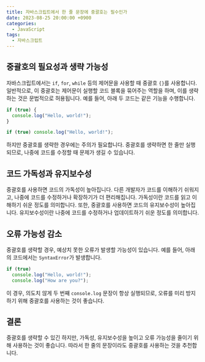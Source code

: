 ```yaml
---
title: 자바스크립트에서 한 줄 문장에 중괄호는 필수인가
date: 2023-08-25 20:00:00 +0900
categories:
  - JavaScript
tags:
  - 자바스크립트
---
```


## 중괄호의 필요성과 생략 가능성

자바스크립트에서는 `if`, `for`, `while` 등의 제어문을 사용할 때 중괄호 `{}`를 사용합니다. 일반적으로, 이 중괄호는 제어문이 실행할 코드 블록을 묶어주는 역할을 하며, 이를 생략하는 것은 문법적으로 허용됩니다. 예를 들어, 아래 두 코드는 같은 기능을 수행합니다.

```javascript
if (true) {
  console.log("Hello, world!");
}
```

```javascript
if (true) console.log("Hello, world!");
```

하지만 중괄호를 생략한 경우에는 주의가 필요합니다. 중괄호를 생략하면 한 줄만 실행되므로, 나중에 코드를 수정할 때 문제가 생길 수 있습니다.

## 코드 가독성과 유지보수성

중괄호를 사용하면 코드의 가독성이 높아집니다. 다른 개발자가 코드를 이해하기 쉬워지고, 나중에 코드를 수정하거나 확장하기가 더 편리해집니다. 가독성이란 코드를 읽고 이해하기 쉬운 정도를 의미합니다. 또한, 중괄호를 사용하면 코드의 유지보수성이 높아집니다. 유지보수성이란 나중에 코드를 수정하거나 업데이트하기 쉬운 정도를 의미합니다.

## 오류 가능성 감소

중괄호를 생략할 경우, 예상치 못한 오류가 발생할 가능성이 있습니다. 예를 들어, 아래의 코드에서는 `SyntaxError`가 발생합니다.

```javascript
if (true)
  console.log("Hello, world!");
  console.log("How are you?");
```

이 경우, 의도치 않게 두 번째 `console.log` 문장이 항상 실행되므로, 오류를 미리 방지하기 위해 중괄호를 사용하는 것이 좋습니다.

## 결론

중괄호를 생략할 수 있긴 하지만, 가독성, 유지보수성을 높이고 오류 가능성을 줄이기 위해 사용하는 것이 좋습니다. 따라서 한 줄의 문장이라도 중괄호를 사용하는 것을 추천합니다.